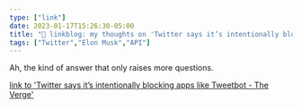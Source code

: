 ```yaml
---
type: ["link"]
date: 2023-01-17T15:26:30-05:00
title: "🔗 linkblog: my thoughts on 'Twitter says it’s intentionally blocking apps like Tweetbot - The Verge'"
tags: ["Twitter","Elon Musk","API"]
---
```

Ah, the kind of answer that only raises more questions.  
 

[link to 'Twitter says it’s intentionally blocking apps like Tweetbot - The Verge'](https://www.theverge.com/2023/1/17/23559180/twitter-blocking-apps-tweetbot)
